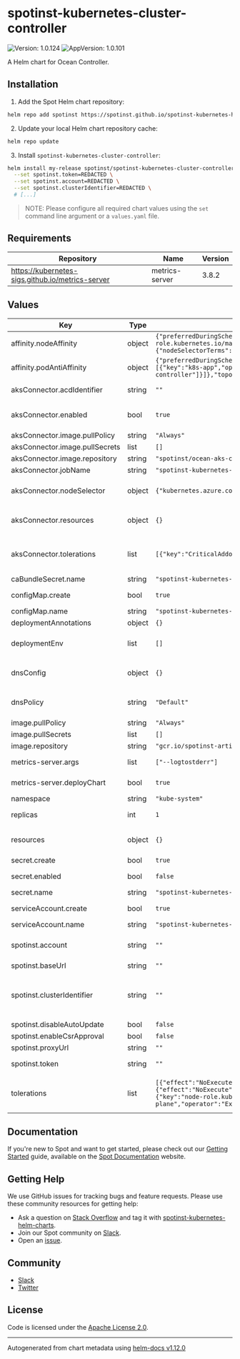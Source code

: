 # spotinst-kubernetes-cluster-controller

![Version: 1.0.124](https://img.shields.io/badge/Version-1.0.124-informational?style=flat-square) ![AppVersion: 1.0.101](https://img.shields.io/badge/AppVersion-1.0.101-informational?style=flat-square)

A Helm chart for Ocean Controller.

## Installation

1. Add the Spot Helm chart repository:

```sh
helm repo add spotinst https://spotinst.github.io/spotinst-kubernetes-helm-charts
```

2. Update your local Helm chart repository cache:

```sh
helm repo update
```

3. Install `spotinst-kubernetes-cluster-controller`:

```sh
helm install my-release spotinst/spotinst-kubernetes-cluster-controller \
  --set spotinst.token=REDACTED \
  --set spotinst.account=REDACTED \
  --set spotinst.clusterIdentifier=REDACTED \
  # [...]
```

> NOTE: Please configure all required chart values using the `set` command line argument or a `values.yaml` file.

## Requirements

| Repository | Name | Version |
|------------|------|---------|
| https://kubernetes-sigs.github.io/metrics-server | metrics-server | 3.8.2 |

## Values

| Key | Type | Default | Description |
|-----|------|---------|-------------|
| affinity.nodeAffinity | object | `{"preferredDuringSchedulingIgnoredDuringExecution":[{"preference":{"matchExpressions":[{"key":"node-role.kubernetes.io/master","operator":"Exists"}]},"weight":100}],"requiredDuringSchedulingIgnoredDuringExecution":{"nodeSelectorTerms":[{"matchExpressions":[{"key":"kubernetes.io/os","operator":"NotIn","values":["windows"]}]}]}}` | Node affinity. (Optional) |
| affinity.podAntiAffinity | object | `{"preferredDuringSchedulingIgnoredDuringExecution":[{"podAffinityTerm":{"labelSelector":{"matchExpressions":[{"key":"k8s-app","operator":"In","values":["spotinst-kubernetes-cluster-controller"]}]},"topologyKey":"kubernetes.io/hostname"},"weight":50}]}` | Pod anti-affinity. (Optional) |
| aksConnector.acdIdentifier | string | `""` | Unique identifier used by the Ocean AKS Connector when (Optional) importing an AKS cluster. |
| aksConnector.enabled | bool | `true` | Controls whether the Ocean AKS Connector should be deployed (Optional) (requires a valid `aksConnector.acdIdentifier`). |
| aksConnector.image.pullPolicy | string | `"Always"` | Image pull policy. (Optional) |
| aksConnector.image.pullSecrets | list | `[]` | Image pull secrets. (Optional) |
| aksConnector.image.repository | string | `"spotinst/ocean-aks-connector:1.0.8"` | Image repository. (Optional) |
| aksConnector.jobName | string | `"spotinst-kubernetes-cluster-controller-aks-connector"` | Job name. (Optional) |
| aksConnector.nodeSelector | object | `{"kubernetes.azure.com/mode":"system"}` | Node selection constraints. (Optional) Ref: https://kubernetes.io/docs/concepts/scheduling-eviction/assign-pod-node/#nodeselector |
| aksConnector.resources | object | `{}` | Resource requests and limits. (Optional) Ref: http://kubernetes.io/docs/user-guide/compute-resources/ |
| aksConnector.tolerations | list | `[{"key":"CriticalAddonsOnly","operator":"Exists"}]` | Tolerations for nodes that have taints on them. (Optional) Ref: https://kubernetes.io/docs/concepts/configuration/taint-and-toleration/ |
| caBundleSecret.name | string | `"spotinst-kubernetes-cluster-controller-ca-bundle"` | Secret name. (Optional) |
| configMap.create | bool | `true` | Controls whether a ConfigMap should be created. (Optional) |
| configMap.name | string | `"spotinst-kubernetes-cluster-controller-config"` | ConfigMap name. (Optional) |
| deploymentAnnotations | object | `{}` | Annotations for ocean-controller deployment (Optional) |
| deploymentEnv | list | `[]` | Additional environment variables for ocean-controller deployment (Optional) Should contain `name` and `value` for each element |
| dnsConfig | object | `{}` | DNS config. (Optional) Ref: https://kubernetes.io/docs/concepts/services-networking/dns-pod-service/ |
| dnsPolicy | string | `"Default"` | DNS policy. (Optional) Ref: https://kubernetes.io/docs/concepts/services-networking/dns-pod-service/#pod-s-dns-policy |
| image.pullPolicy | string | `"Always"` | Image pull policy. (Optional) |
| image.pullSecrets | list | `[]` | Image pull secrets. (Optional) |
| image.repository | string | `"gcr.io/spotinst-artifacts/kubernetes-cluster-controller"` | Image repository. (Optional) |
| metrics-server.args | list | `["--logtostderr"]` | Arguments to pass to metrics-server on start up. (Optional) |
| metrics-server.deployChart | bool | `true` | Specifies whether the metrics-server chart should be deployed. (Optional) |
| namespace | string | `"kube-system"` | Default namespace. (Optional) |
| replicas | int | `1` | configure the amount of replicas for the controller (Optional) |
| resources | object | `{}` | Resource requests and limits. (Optional) Ref: http://kubernetes.io/docs/user-guide/compute-resources/ |
| secret.create | bool | `true` | Controls whether a Secret should be created. (Optional) |
| secret.enabled | bool | `false` | Use a Secret instead of a ConfigMap to store credentials. Disabled for backward compatibility. (Optional) |
| secret.name | string | `"spotinst-kubernetes-cluster-controller"` | Secret name. (Optional) |
| serviceAccount.create | bool | `true` | Controls whether a ServiceAccount should be created. (Optional) |
| serviceAccount.name | string | `"spotinst-kubernetes-cluster-controller"` | Service account name. (Optional) |
| spotinst.account | string | `""` | Spot Account. (Required) Ref: https://docs.spot.io/administration/organizations?id=account |
| spotinst.baseUrl | string | `""` | Base URL. (Optional) |
| spotinst.clusterIdentifier | string | `""` | Unique identifier used by the Ocean Controller to connect (Required) between the Ocean backend and the Kubernetes cluster. Ref: https://docs.spot.io/ocean/tutorials/spot-kubernetes-controller/ |
| spotinst.disableAutoUpdate | bool | `false` | Disable auto update. (Optional) |
| spotinst.enableCsrApproval | bool | `false` | Enable CSR approval. (Optional) |
| spotinst.proxyUrl | string | `""` | Proxy URL. (Optional) |
| spotinst.token | string | `""` | Spot Token. (Required) Ref: https://docs.spot.io/administration/api/create-api-token |
| tolerations | list | `[{"effect":"NoExecute","key":"node.kubernetes.io/not-ready","operator":"Exists","tolerationSeconds":150},{"effect":"NoExecute","key":"node.kubernetes.io/unreachable","operator":"Exists","tolerationSeconds":150},{"key":"node-role.kubernetes.io/master","operator":"Exists"},{"key":"node-role.kubernetes.io/control-plane","operator":"Exists"},{"key":"CriticalAddonsOnly","operator":"Exists"}]` | Tolerations for nodes that have taints on them. (Optional) Ref: https://kubernetes.io/docs/concepts/configuration/taint-and-toleration/ |

## Documentation

If you're new to Spot and want to get started, please check out our [Getting Started](https://docs.spot.io/connect-your-cloud-provider/) guide, available on the [Spot Documentation](https://docs.spot.io/) website.

## Getting Help

We use GitHub issues for tracking bugs and feature requests. Please use these community resources for getting help:

- Ask a question on [Stack Overflow](https://stackoverflow.com/) and tag it with [spotinst-kubernetes-helm-charts](https://stackoverflow.com/questions/tagged/spotinst-kubernetes-helm-charts/).
- Join our Spot community on [Slack](http://slack.spotinst.com/).
- Open an [issue](https://github.com/spotinst/spotinst-kubernetes-helm-charts/issues/new/choose/).

## Community

- [Slack](http://slack.spotinst.com/)
- [Twitter](https://twitter.com/spotinst/)

## License

Code is licensed under the [Apache License 2.0](https://github.com/spotinst/spotinst-kubernetes-helm-charts/blob/master/LICENSE/).

----------------------------------------------
Autogenerated from chart metadata using [helm-docs v1.12.0](https://github.com/norwoodj/helm-docs/releases/v1.12.0)
